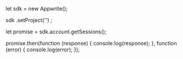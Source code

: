 let sdk = new Appwrite();

sdk
    .setProject('')
;

let promise = sdk.account.getSessions();

promise.then(function (response) {
    console.log(response);
}, function (error) {
    console.log(error);
});